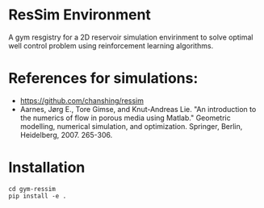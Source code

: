 # ResSim Environment
A gym resgistry for a 2D reservoir simulation envirinment to solve optimal well control problem using reinforcement learning algorithms.

# References for simulations:
- https://github.com/chanshing/ressim
- Aarnes, Jørg E., Tore Gimse, and Knut-Andreas Lie. "An introduction to the numerics of flow in porous media using Matlab." Geometric modelling, numerical simulation, and optimization. Springer, Berlin, Heidelberg, 2007. 265-306.


# Installation

```
cd gym-ressim
pip install -e .
```